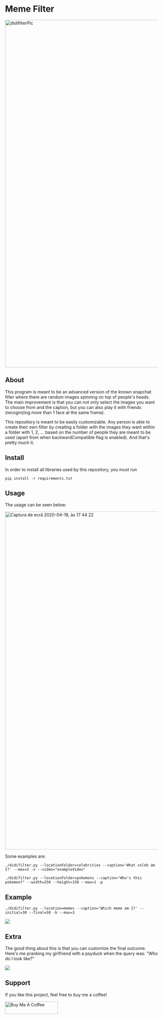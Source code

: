 # Meme Filter

<img width="1145" alt="didifilterPic" src="https://user-images.githubusercontent.com/25267873/79651993-74f6aa00-81a9-11ea-8081-2abb7051d833.png">

## About

This program is meant to be an advanced version of the known snapchat filter where there are random images spinning on top of people's heads. The main improvement is that you can not only select the images you want to choose from and the caption, but you can also play it with friends (recognizing more than 1 face at the same frame).

This repository is meant to be easily customizable. Any person is able to create their own filter by creating a folder with the images they want within a folder with 1, 2, ... based on the number of people they are meant to be used (apart from when backwardCompatible flag is enabled). And that's pretty much it.

## Install
In order to install all libraries used by this repository, you must run
```
pip install -r requirements.txt
```

## Usage

The usage can be seen below:

<img width="1113" alt="Captura de ecrã 2020-04-18, às 17 44 22" src="https://user-images.githubusercontent.com/25267873/79645318-812d3800-81a6-11ea-9a17-461165cba8f7.png">

Some examples are:
```
./didifilter.py --locationFolder=celebrities --caption='What celeb am I?' --max=2 -v --video="exampleVideo"
```

```
./didifilter.py --locationFolder=pokemons --caption="Who's this pokemon?" --width=250 --height=150 --max=1 -p
```

## Example
```
./didifilter.py --location=memes --caption='Which meme am I?' --initial=30 --final=50 -b --max=3
```

![](example.gif)


## Extra

The good thing about this is that you can customize the final outcome. Here's me pranking my girlfriend with a psyduck when the query was: "Who do I look like?"

![](meg_psyduck.gif)


## Support <a name="Support"></a>

If you like this project, feel free to buy me a coffee!

<a href="https://www.buymeacoffee.com/didierlopes" target="_blank"><img src="https://cdn.buymeacoffee.com/buttons/default-yellow.png" alt="Buy Me A Coffee" height="41" width="174"></a>
